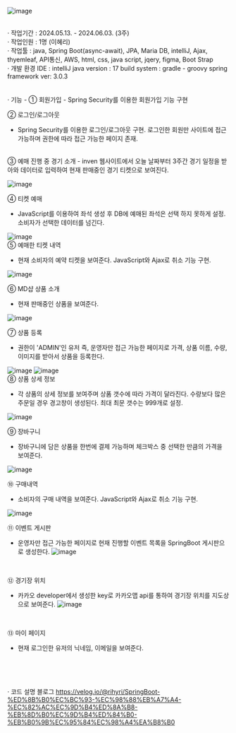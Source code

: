 ![image](https://github.com/user-attachments/assets/459bb73a-8904-4f9f-8ace-9315d350f9ed)

<br>
· 작업기간 :  2024.05.13. - 2024.06.03. (3주)
<br>
· 작업인원 :  1명 (이혜리)
<br>
· 작업툴 :  
          java, Spring Boot(async-await), JPA, Maria DB, intelliJ,
          Ajax, thyemleaf, API통신, AWS,
          html, css, java script, jqery, figma, Boot Strap
<br>
· 개발 환경
 IDE : intelliJ
 java version : 17
 build system : gradle - groovy
 spring framework ver: 3.0.3
<br>
<br>
<br>
· 기능
- ① 회원가입  
- Spring Security를 이용한 회원가입 기능 구현

② 로그인/로그아웃  
- Spring Security를 이용한 로그인/로그아웃 구현. 로그인한 회원만 사이트에 접근 가능하며 권한에 따라 접근 가능한 페이지 존재.
<br>
③ 예매 진행 중 경기 소개  
- inven 웹사이트에서 오늘 날짜부터 3주간 경기 일정을 받아와 데이터로 입력하여 현재 판매중인 경기 티켓으로 보여진다.
  
![image](https://github.com/user-attachments/assets/0c75d8d3-a2f7-451d-a232-d9f149ba1bbd)
<br>

④ 티켓 예매  
- JavaScript를 이용하여 좌석 생성 후 DB에 예매된 좌석은 선택 하지 못하게 설정. 소비자가 선택한 데이터를 넘긴다.

![image](https://github.com/user-attachments/assets/dbf0224c-b265-45d4-95de-76f1463f94e5)
<br>
⑤ 예매한 티켓 내역  
- 현재 소비자의 예약 티켓을 보여준다. JavaScript와 Ajax로 취소 기능 구현.
  
![image](https://github.com/user-attachments/assets/f9c99ace-b3c4-4253-9dfe-b3b604c10f25)
<br>

⑥ MD샵 상품 소개  
- 현재 판매중인 상품을 보여준다.

![image](https://github.com/user-attachments/assets/f336f0ce-2144-4928-80c7-972baf3dacbf)
<br>

⑦ 상품 등록  
- 권한이 'ADMIN'인 유저 즉, 운영자만 접근 가능한 페이지로 가격, 상품 이름, 수량, 이미지를 받아서 상품을 등록한다.

![image](https://github.com/user-attachments/assets/f1b2dc22-1c2d-4bde-aeb8-b99d729ede99)
![image](https://github.com/user-attachments/assets/93991cf6-2492-43c5-93c3-72303f2c7abd)
<br>
⑧ 상품 상세 정보 
- 각 상품의 상세 정보를 보여주며 상품 갯수에 따라 가격이 달라진다. 수량보다 많은 주문일 경우 경고창이 생성된다. 최대 최문 갯수는 999개로 설정.

![image](https://github.com/user-attachments/assets/edb8eeca-6cf5-432c-b2a4-c0c3ce885861)
<br>

⑨ 장바구니
- 장바구니에 담은 상품을 한번에 결제 가능하며 체크박스 중 선택한 만큼의 가격을 보여준다.

![image](https://github.com/user-attachments/assets/ea7004f0-2606-461a-b57b-7af756ef26d3)
<br>

⑩ 구매내역 
- 소비자의 구매 내역을 보여준다. JavaScript와 Ajax로 취소 기능 구현.

![image](https://github.com/user-attachments/assets/b418b9ba-6820-4be7-8b55-a365e5ee0b28)
<br>

⑪ 이벤트 게시판  
- 운영자만 접근 가능한 페이지로 현재 진행할 이벤트 목록을 SpringBoot 게시판으로 생성한다.
![image](https://github.com/user-attachments/assets/04d6fab7-8e49-4578-9802-7d11bac75caf)
<br>

⑫ 경기장 위치  
- 카카오 developer에서 생성한 key로 카카오맵 api를 통하여 경기장 위치를 지도상으로 보여준다.
![image](https://github.com/user-attachments/assets/545d864c-fb48-4cce-a224-c7c817431773)
<br>

⑬ 마이 페이지  
- 현재 로그인한 유저의 닉네임, 이메일을 보여준다.
<br>
<br>
<br>

· 코드 설명 블로그
https://velog.io/@rihyri/SpringBoot-%ED%8B%B0%EC%BC%93-%EC%98%88%EB%A7%A4-%EC%82%AC%EC%9D%B4%ED%8A%B8-%EB%8D%B0%EC%9D%B4%ED%84%B0-%EB%B0%9B%EC%95%84%EC%98%A4%EA%B8%B0



